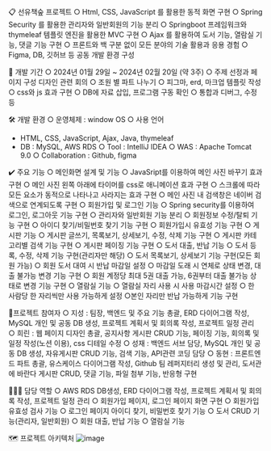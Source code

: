📋 선유책숲 프로젝트
○ Html, CSS, JavaScript 를 활용한 동적 화면 구현
○ Spring Security 를 활용한 관리자와 일반회원의 기능 분리
○ Springboot 프레임워크와 thymeleaf 템플릿 엔진을 활용한 MVC 구현
○ Ajax 를 활용하여 도서 기능, 열람실 기능, 댓글 기능 구현
○ 프론트와 백 구분 없이 모든 분야의 기술 활용과 응용 경험
○ Figma, DB, 깃허브 등 공동 개발 환경 구성

📅 개발 기간
○ 2024년 01월 29일 ~ 2024년 02월 20일 (약 3주)
○ 주제 선정과 페이지 구성 디자인 관련 회의
○ 조원 별 파트 나누기
○ 피그마, erd, 마크업 템플릿 작성
○ css와 js 효과 구현
○ DB에 자료 삽입, 프로그램 구동 확인
○ 통합과 디버그, 수정 등

🛠️ 개발 환경
○ 운영체제 : window OS
○ 사용 언어
- HTML, CSS, JavaScript, Ajax, Java, thymeleaf
- DB : MySQL, AWS RDS
○ Tool : IntelliJ IDEA
○ WAS : Apache Tomcat 9.0
○ Collaboration : Github, figma

✔️ 주요 기능
○ 메인화면 설계 및 기능
○ JavaSript를 이용하여 메인 사진 바꾸기 효과 구현
○ 메인 사진 왼쪽 아래에 타이머를 css로 애니메이션 효과 구현
○ 스크롤에 따라 모든 요소가 동적으로 나타나고 사라지는 효과 구현
○ 메인 사진 내 검색창은 네이버 검색으로 연계되도록 구현
○ 회원가입 및 로그인 기능
○ Spring security를 이용하여 로그인, 로그아웃 기능 구현
○ 관리자와 일반회원 기능 분리
○ 회원정보 수정/탈퇴 기능 구현
○ 아이디 찾기/비밀번호 찾기 기능 구현
○ 회원가입시 유효성 기능 구현
○ 게시판 기능
○ 게시판 글쓰기, 목록보기, 상세보기, 수정, 삭제 기능 구현
○ 게시판 카테고리별 검색 기능 구현
○ 게시판 페이징 기능 구현
○ 도서 대출, 반납 기능
○ 도서 등록, 수정, 삭제 기능 구현(관리자만 해당)
○ 도서 목록보기, 상세보기 기능 구현(모든 회원 가능)
○ 회원 도서 대여 시 반납 마감일 설정
○ 마감일 도래 시 연체로 상태 변경, 대출 불가능 변경 기능 구현
○ 회원 계정당 최대 5권 대출 가능, 6권부터 대출 불가능 상태로 변경 기능 구현
○ 열람실 기능
○ 열람실 자리 사용 시 사용 마감시간 설정
○ 한 사람당 한 자리씩만 사용 가능하게 설정
○본인 자리만 반납 가능하게 기능 구현

👬프로젝트 참여자
○ 지성 : 팀장, 백엔드 및 주요 기능 총괄, ERD 다이어그램 작성, MySQL 개인 및 공동 DB 생성, 프로젝트 계획서 및 회의록 작성, 프로젝트 일정 관리
○ 희린 : 웹 페이지 디자인 총괄, 공지사항 게시판 CRUD 기능, 페이징 기능, 회의록 및 일정 작성(노션 이용), css 디테일 수정
○ 성재 : 백엔드 서브 담당, MySQL 개인 및 공동 DB 생성, 자유게시판 CRUD 기능, 검색 기능, API관련 코딩 담당
○ 동현 : 프론트엔드 파트 총괄, 유스케이스 다이어그램 작성, Github 팀 레퍼지터리 생성 및 관리, 도서관에 바란다 게시판 CRUD, 댓글 기능, 파일 첨부 기능, 반응형 구현

👨🏻‍💻 담당 역할
○ AWS RDS DB생성, ERD 다이어그램 작성, 프로젝트 계획서 및 회의록 작성, 프로젝트 일정 관리
○ 회원가입 페이지, 로그인 페이지 화면 구현
○ 회원가입 유효성 검사 기능
○ 로그인 페이지 아이디 찾기, 비밀번호 찾기 기능
○ 도서 CRUD 기능(관리자, 일반회원)
○ 회원 대출, 반납 기능
○ 열람실 기능

🗺️ 프로젝트 아키텍처
![image](https://github.com/jsk172/final/assets/130655306/d1925a4b-6721-4adf-b0e0-f77c673951b8)
